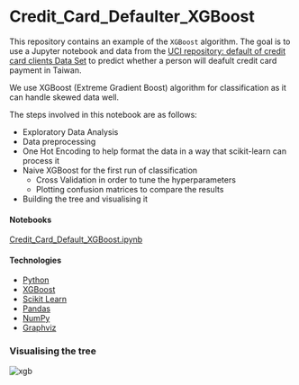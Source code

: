 # Credit_Card_Defaulter_XGBoost
This repository contains an example of the `XGBoost` algorithm. The goal is to use a Jupyter notebook and data from the [UCI repository:
default of credit card clients Data Set](https://archive.ics.uci.edu/ml/datasets/default+of+credit+card+clients#) to predict whether a person will deafult credit card payment in Taiwan.

We use XGBoost (Extreme Gradient Boost) algorithm for classification as it can handle skewed data well.

The steps involved in this notebook are as follows:
* Exploratory Data Analysis
* Data preprocessing
* One Hot Encoding to help format the data in a way that scikit-learn can process it
* Naive XGBoost for the first run of classification
  * Cross Validation in order to tune the hyperparameters
  * Plotting confusion matrices to compare the results
* Building the tree and visualising it

#### Notebooks
[Credit_Card_Default_XGBoost.ipynb](notebooks/Credit_Card_Default_XGBoost.ipynb)

#### Technologies
* [Python](https://www.python.org/)
* [XGBoost](https://github.com/dmlc/xgboost)
* [Scikit Learn](https://scikit-learn.org/stable/)
* [Pandas](https://pandas.pydata.org/)
* [NumPy](https://numpy.org/)
* [Graphviz](https://graphviz.org/)

### Visualising the tree
![xgb](https://user-images.githubusercontent.com/84118083/118371731-8f2cd280-b5cb-11eb-9a60-0ffe168e2821.png)

